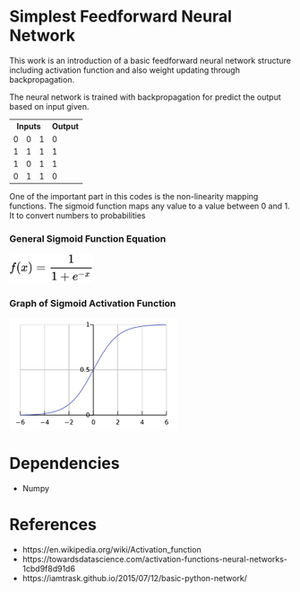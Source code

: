 # Simplest Feedforward Neural Network
This work is an introduction of a basic feedforward neural network structure including activation function and also weight updating through backpropagation.

The neural network is trained with backpropagation for predict the output based on input given.

<table class="tg">
  <tbody><tr>
    <th class="tg-5rcs" colspan="3">Inputs</th>
    <th class="tg-5rcs">Output</th>
  </tr>
  <tr>
    <td class="tg-4kyz">0</td>
    <td class="tg-4kyz">0</td>
    <td class="tg-4kyz">1</td>
    <td class="tg-4kyz">0</td>
  </tr>
  <tr>
    <td class="tg-4kyz">1</td>
    <td class="tg-4kyz">1</td>
    <td class="tg-4kyz">1</td>
    <td class="tg-4kyz">1</td>
  </tr>
  <tr>
    <td class="tg-4kyz">1</td>
    <td class="tg-4kyz">0</td>
    <td class="tg-4kyz">1</td>
    <td class="tg-4kyz">1</td>
  </tr>
  <tr>
    <td class="tg-4kyz">0</td>
    <td class="tg-4kyz">1</td>
    <td class="tg-4kyz">1</td>
    <td class="tg-4kyz">0</td>
  </tr>
</tbody></table>

One of the important part in this codes is the non-linearity mapping functions. The sigmoid function maps any value to a value between 0 and 1. It to convert numbers to probabilities

<h3>General Sigmoid Function Equation</h3>
<img src="img/sigmoid_function.svg" width=150>
<h3>Graph of Sigmoid Activation Function</h3>
<img src="img/Logistic-curve.png" width=300>


# Dependencies
<ul>
  <li>Numpy</li>
</ul>


# References
<ul>
  <li>https://en.wikipedia.org/wiki/Activation_function</li>
  <li>https://towardsdatascience.com/activation-functions-neural-networks-1cbd9f8d91d6</li>
  <li>https://iamtrask.github.io/2015/07/12/basic-python-network/</li>
</ul>

